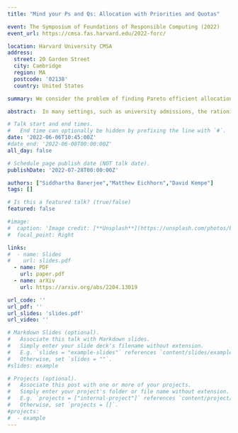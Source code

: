```yaml
---
title: "Mind your Ps and Qs: Allocation with Priorities and Quotas"

event: The Symposium of Foundations of Responsible Computing (2022)
event_url: https://cmsa.fas.harvard.edu/2022-forc/

location: Harvard University CMSA
address:
  street: 20 Garden Street
  city: Cambridge
  region: MA
  postcode: '02138'
  country: United States

summary: We consider the problem of finding Pareto efficient allocations that adhere to quota, eligibility, and priority constraints. We show that this problem can be encoded as a weighted bipartite matching problem with carefully chosen weights. This framework provides us the flexibility to enforce additional criteria in our selected allocations, including notions of fairness.

abstract:  In many settings, such as university admissions, the rationing of medical supplies, and the assignment of public housing, decision-makers use normative criteria (ethical, financial, legal, etc.) to justify who gets an allocation. These criteria can often be translated into quotas for the number of units available to particular demographics and priorities over agents who qualify in each demographic. Each agent may qualify in multiple categories at different priority levels, so many allocations may conform to a given set of quotas and priorities. Which of these allocations should be chosen? In this talk, I’ll formalize this reserve allocation problem and motivate Pareto efficiency as a natural desideratum. I’ll present an algorithm to locate efficient allocations that conform to the quota and priority constraints. This algorithm relies on beautiful techniques from integer and linear programming, and it is both faster and more straightforward than existing techniques in this space. Moreover, its clean formulation allows for further refinement, such as the secondary optimization of some heuristics for fairness.

# Talk start and end times.
#   End time can optionally be hidden by prefixing the line with `#`.
date: '2022-06-06T10:45:00Z'
#date_end: '2022-06-08T00:00:00Z'
all_day: false

# Schedule page publish date (NOT talk date).
publishDate: '2022-07-28T00:00:00Z'

authors: ["Siddhartha Banerjee","Matthew Eichhorn","David Kempe"]
tags: []

# Is this a featured talk? (true/false)
featured: false

#image:
#  caption: 'Image credit: [**Unsplash**](https://unsplash.com/photos/bzdhc5b3Bxs)'
#  focal_point: Right

links:
#  - name: Slides
#    url: slides.pdf
  - name: PDF
    url: paper.pdf
  - name: arXiv
    url: https://arxiv.org/abs/2204.13019

url_code: ''
url_pdf: ''
url_slides: 'slides.pdf'
url_video: ''

# Markdown Slides (optional).
#   Associate this talk with Markdown slides.
#   Simply enter your slide deck's filename without extension.
#   E.g. `slides = "example-slides"` references `content/slides/example-slides.md`.
#   Otherwise, set `slides = ""`.
#slides: example

# Projects (optional).
#   Associate this post with one or more of your projects.
#   Simply enter your project's folder or file name without extension.
#   E.g. `projects = ["internal-project"]` references `content/project/deep-learning/index.md`.
#   Otherwise, set `projects = []`.
#projects:
#  - example
---
```

